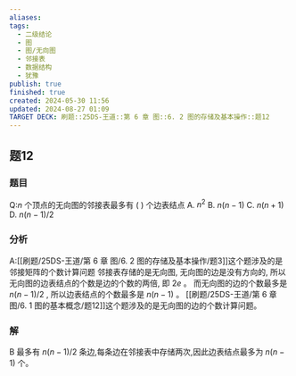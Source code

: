 ```yaml
---
aliases: 
tags:
  - 二级结论
  - 图
  - 图/无向图
  - 邻接表
  - 数据结构
  - 犹豫
publish: true
finished: true
created: 2024-05-30 11:56
updated: 2024-08-27 01:09
TARGET DECK: 刷题::25DS-王道::第 6 章 图::6. 2 图的存储及基本操作::题12
---
```

## 题12
### 题目
Q:$n$ 个顶点的无向图的邻接表最多有 ( ) 个边表结点
A. ${n}^{2}$ 
B. $n( {n - 1})$ 
C. $n( {n + 1})$ 
D. $n( {n - 1}) /2$
### 分析
A:[[刷题/25DS-王道/第 6 章 图/6. 2 图的存储及基本操作/题3]]这个题涉及的是邻接矩阵的个数计算问题
邻接表存储的是无向图, 无向图的边是没有方向的, 所以无向图的边表结点的个数是边的个数的两倍, 即 $2e$ 。
而无向图的边的个数最多是 $n( {n - 1}) /2$ , 所以边表结点的个数最多是 $n( {n - 1})$ 。
[[刷题/25DS-王道/第 6 章 图/6. 1 图的基本概念/题12]]这个题涉及的是无向图的边的个数计算问题。
### 解
B
最多有 $n( {n - 1}) /2$ 条边,每条边在邻接表中存储两次,因此边表结点最多为 $n( {n - 1})$ 个。
